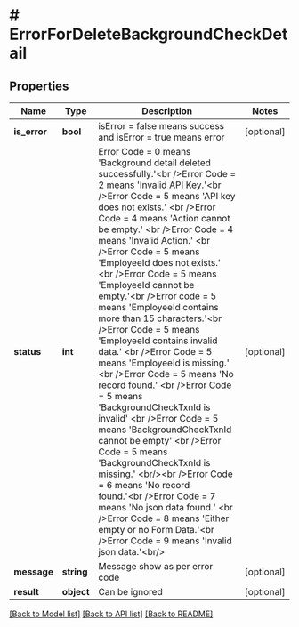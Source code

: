 # # ErrorForDeleteBackgroundCheckDetail

## Properties

Name | Type | Description | Notes
------------ | ------------- | ------------- | -------------
**is_error** | **bool** | isError &#x3D; false means success and isError &#x3D; true means error | [optional]
**status** | **int** | Error Code &#x3D; 0 means &#39;Background detail deleted successfully.&#39;&lt;br /&gt;Error Code &#x3D; 2 means &#39;Invalid API Key.&#39;&lt;br /&gt;Error Code &#x3D; 5 means &#39;API key does not exists.&#39; &lt;br /&gt;Error Code &#x3D; 4 means &#39;Action cannot be empty.&#39; &lt;br /&gt;Error Code &#x3D; 4 means &#39;Invalid Action.&#39; &lt;br /&gt;Error Code &#x3D; 5 means &#39;EmployeeId does not exists.&#39; &lt;br /&gt;Error Code &#x3D; 5 means &#39;EmployeeId cannot be empty.&#39;&lt;br /&gt;Error code &#x3D; 5 means &#39;EmployeeId contains more than 15 characters.&#39;&lt;br /&gt;Error Code &#x3D; 5 means &#39;EmployeeId contains invalid data.&#39; &lt;br /&gt;Error Code &#x3D; 5 means &#39;EmployeeId is missing.&#39; &lt;br /&gt;Error Code &#x3D; 5 means &#39;No record found.&#39; &lt;br /&gt;Error Code &#x3D; 5 means &#39;BackgroundCheckTxnId is invalid&#39; &lt;br /&gt;Error Code &#x3D; 5 means &#39;BackgroundCheckTxnId cannot be empty&#39; &lt;br /&gt;Error Code &#x3D; 5 means &#39;BackgroundCheckTxnId is missing.&#39; &lt;br/&gt;&lt;br /&gt;Error Code &#x3D; 6 means &#39;No record found.&#39;&lt;br /&gt;Error Code &#x3D; 7 means &#39;No json data found.&#39; &lt;br /&gt;Error Code &#x3D; 8 means &#39;Either empty or no Form Data.&#39;&lt;br /&gt;Error Code &#x3D; 9 means &#39;Invalid json data.&#39;&lt;br/&gt; | [optional]
**message** | **string** | Message show as per error code | [optional]
**result** | **object** | Can be ignored | [optional]

[[Back to Model list]](../../README.md#models) [[Back to API list]](../../README.md#endpoints) [[Back to README]](../../README.md)
